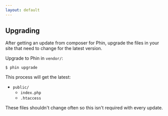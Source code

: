```yaml
---
layout: default
---
```


## Upgrading
After getting an update from composer for Phin, upgrade the files in your site that need to change for the latest version.

Upgrade to Phin in `vendor/`:
```
$ phin upgrade
```

This process will get the latest:
* `public/`
	* `index.php`
	* `.htaccess`

These files shouldn't change often so this isn't required with every update.